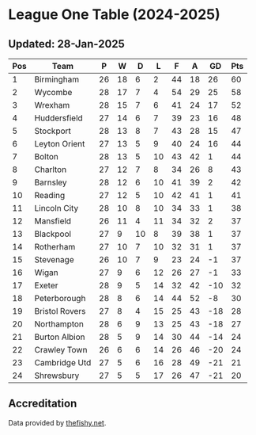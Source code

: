 # League One Table (2024-2025)
## Updated: 28-Jan-2025

| Pos | Team | P | W | D | L | F | A | GD | Pts |
| --- | --- | --- | --- | --- | --- | --- | --- | --- | --- |
| 1 | Birmingham | 26 | 18 | 6 | 2 | 44 | 18 | 26 | 60 |
| 2 | Wycombe | 28 | 17 | 7 | 4 | 54 | 29 | 25 | 58 |
| 3 | Wrexham | 28 | 15 | 7 | 6 | 41 | 24 | 17 | 52 |
| 4 | Huddersfield | 27 | 14 | 6 | 7 | 39 | 23 | 16 | 48 |
| 5 | Stockport | 28 | 13 | 8 | 7 | 43 | 28 | 15 | 47 |
| 6 | Leyton Orient | 27 | 13 | 5 | 9 | 40 | 24 | 16 | 44 |
| 7 | Bolton | 28 | 13 | 5 | 10 | 43 | 42 | 1 | 44 |
| 8 | Charlton | 27 | 12 | 7 | 8 | 34 | 26 | 8 | 43 |
| 9 | Barnsley | 28 | 12 | 6 | 10 | 41 | 39 | 2 | 42 |
| 10 | Reading | 27 | 12 | 5 | 10 | 42 | 41 | 1 | 41 |
| 11 | Lincoln City | 28 | 10 | 8 | 10 | 34 | 33 | 1 | 38 |
| 12 | Mansfield | 26 | 11 | 4 | 11 | 34 | 32 | 2 | 37 |
| 13 | Blackpool | 27 | 9 | 10 | 8 | 39 | 38 | 1 | 37 |
| 14 | Rotherham | 27 | 10 | 7 | 10 | 32 | 31 | 1 | 37 |
| 15 | Stevenage | 26 | 10 | 7 | 9 | 23 | 24 | -1 | 37 |
| 16 | Wigan | 27 | 9 | 6 | 12 | 26 | 27 | -1 | 33 |
| 17 | Exeter | 28 | 9 | 5 | 14 | 32 | 42 | -10 | 32 |
| 18 | Peterborough | 28 | 8 | 6 | 14 | 44 | 52 | -8 | 30 |
| 19 | Bristol Rovers | 27 | 8 | 4 | 15 | 25 | 43 | -18 | 28 |
| 20 | Northampton | 28 | 6 | 9 | 13 | 25 | 43 | -18 | 27 |
| 21 | Burton Albion | 28 | 5 | 9 | 14 | 30 | 44 | -14 | 24 |
| 22 | Crawley Town | 26 | 6 | 6 | 14 | 26 | 46 | -20 | 24 |
| 23 | Cambridge Utd | 27 | 5 | 6 | 16 | 28 | 49 | -21 | 21 |
| 24 | Shrewsbury | 27 | 5 | 5 | 17 | 26 | 47 | -21 | 20 |

## Accreditation 

Data provided by [thefishy.net](https://www.thefishy.net/).